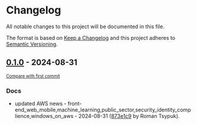 # Changelog

All notable changes to this project will be documented in this file.

The format is based on [Keep a Changelog](http://keepachangelog.com/en/1.0.0/)
and this project adheres to [Semantic Versioning](http://semver.org/spec/v2.0.0.html).

<!-- insertion marker -->
## [0.1.0](https://github.com/tsypuk/aws-news/releases/tag/ver-2024-08-310.1.0) - 2024-08-31

<small>[Compare with first commit](https://github.com/tsypuk/aws-news/compare/8b866bb7fd1946dd372c8158c6c5429f84283bc2...ver-2024-08-31)</small>

### Docs

- updated AWS news - front-end_web_mobile,machine_learning,public_sector,security_identity_complience,windows_on_aws - 2024-08-31 ([873e1c9](https://github.com/tsypuk/aws-news/commit/873e1c90445a531db5b74f184b828075b04b3ce7) by Roman Tsypuk).


